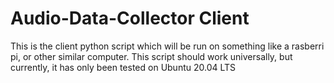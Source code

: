 # Audio-Data-Collector Client

This is the client python script which will be run on something like a rasberri pi, or other similar computer. This script should work universally, but currently, it has only been tested on Ubuntu 20.04 LTS
